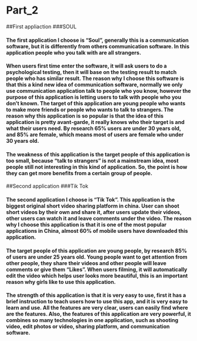 # Part_2
##First appliaction
###SOUL
####       The first application I choose is “Soul”, generally this is a communication software, but it is differently from others communication software. In this application people who you talk with are all strangers. 
       
####       When users first time enter the software, it will ask users to do a psychological testing, then it will base on the testing result to match people who has similar result.  The reason why I choose this software is that this a kind new idea of communication software, normally we only use communication application talk to people who you know, however the purpose of this application is letting users to talk with people who you don’t known. The target of this application are young people who wants to make more friends or people who wants to talk to strangers. The reason why this application is so popular is that the idea of this application is pretty avant-garde, it really knows who their target is and what their users need. By research 65% users are under 30 years old, and 85% are female, which means most of users are female who under 30 years old. 
####      The weakness of this application is the target people of this application is too small, because “talk to strangers” is not a mainstream idea, most people still not interesting in this kind of application. So, the point is how they can get more benefits from a certain group of people.
##Second application
###Tik Tok

####       The second application I choose is “Tik Tok”. This application is the biggest original short video sharing platform in china. User can shoot short videos by their own and share it, after users update their videos, other users can watch it and leave comments under the video. The reason why I choose this application is that it is one of the most popular applications in China, almost 60% of mobile users have downloaded this application. 
####       The target people of this application are young people, by research 85% of users are under 25 years old. Young people want to get attention from other people, they share their videos and other people will leave comments or give them “Likes”. When users filming, it will automatically edit the video which helps user looks more beautiful, this is an important reason why girls like to use this application. 
####       The strength of this application is that it is very easy to use, first it has a brief instruction to teach users how to use this app, and it is very easy to learn and use. All the features are very clear, users can easily find where are the features. Also, the features of this application are very powerful, it combines so many technologies in one application, such as shooting video, edit photos or video, sharing platform, and communication software.  
